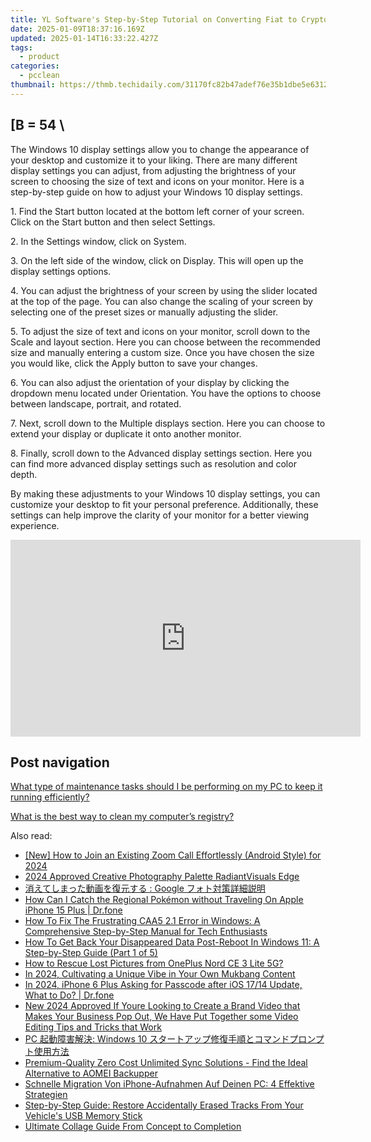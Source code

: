 ```yaml
---
title: YL Software's Step-by-Step Tutorial on Converting Fiat to Crypto Investments
date: 2025-01-09T18:37:16.169Z
updated: 2025-01-14T16:33:22.427Z
tags:
  - product
categories:
  - pcclean
thumbnail: https://thmb.techidaily.com/31170fc82b47adef76e35b1dbe5e6312865cece8cca3cd844fe92c1c213c87ec.jpg
---
```


## \[B = 54 \

The Windows 10 display settings allow you to change the appearance of your desktop and customize it to your liking. There are many different display settings you can adjust, from adjusting the brightness of your screen to choosing the size of text and icons on your monitor. Here is a step-by-step guide on how to adjust your Windows 10 display settings. 

1\. Find the Start button located at the bottom left corner of your screen. Click on the Start button and then select Settings.

2\. In the Settings window, click on System.

3\. On the left side of the window, click on Display. This will open up the display settings options. 

4\. You can adjust the brightness of your screen by using the slider located at the top of the page. You can also change the scaling of your screen by selecting one of the preset sizes or manually adjusting the slider.

5\. To adjust the size of text and icons on your monitor, scroll down to the Scale and layout section. Here you can choose between the recommended size and manually entering a custom size. Once you have chosen the size you would like, click the Apply button to save your changes.

6\. You can also adjust the orientation of your display by clicking the dropdown menu located under Orientation. You have the options to choose between landscape, portrait, and rotated.

7\. Next, scroll down to the Multiple displays section. Here you can choose to extend your display or duplicate it onto another monitor.

8\. Finally, scroll down to the Advanced display settings section. Here you can find more advanced display settings such as resolution and color depth. 

By making these adjustments to your Windows 10 display settings, you can customize your desktop to fit your personal preference. Additionally, these settings can help improve the clarity of your monitor for a better viewing experience.

<!-- affiliate ads begin -->
<iframe width="560" height="315" src="https://www.youtube.com/embed/xIP8ktrmOdg?si=zRnjbGzM6PDx2jCq" title="YouTube video player" frameborder="0" allow="accelerometer; autoplay; clipboard-write; encrypted-media; gyroscope; picture-in-picture; web-share" referrerpolicy="strict-origin-when-cross-origin" allowfullscreen></iframe>
<!-- affiliate ads end -->

## Post navigation

[What type of maintenance tasks should I be performing on my PC to keep it running efficiently?](https://tools.techidaily.com/pcclean/products/)

[What is the best way to clean my computer’s registry?](https://tools.techidaily.com/pcclean/products/)

<ins class="adsbygoogle"
     style="display:block"
     data-ad-format="autorelaxed"
     data-ad-client="ca-pub-7571918770474297"
     data-ad-slot="1223367746"></ins>

<ins class="adsbygoogle"
     style="display:block"
     data-ad-client="ca-pub-7571918770474297"
     data-ad-slot="8358498916"
     data-ad-format="auto"
     data-full-width-responsive="true"></ins>

<span class="atpl-alsoreadstyle">Also read:</span>
<div><ul>
<li><a href="https://article-posts.techidaily.com/new-how-to-join-an-existing-zoom-call-effortlessly-android-style-for-2024/"><u>[New] How to Join an Existing Zoom Call Effortlessly (Android Style) for 2024</u></a></li>
<li><a href="https://article-files.techidaily.com/2024-approved-creative-photography-palette-radiantvisuals-edge/"><u>2024 Approved Creative Photography Palette RadiantVisuals Edge</u></a></li>
<li><a href="https://win-cloud.techidaily.com/1728481318635-google/"><u>消えてしまった動画を復元する : Google フォト対策詳細説明</u></a></li>
<li><a href="https://ios-pokemon-go.techidaily.com/how-can-i-catch-the-regional-pokemon-without-traveling-on-apple-iphone-15-plus-drfone-by-drfone-virtual-ios/"><u>How Can I Catch the Regional Pokémon without Traveling On Apple iPhone 15 Plus | Dr.fone</u></a></li>
<li><a href="https://win-cloud.techidaily.com/how-to-fix-the-frustrating-caa5-21-error-in-windows-a-comprehensive-step-by-step-manual-for-tech-enthusiasts/"><u>How To Fix The Frustrating CAA5 2.1 Error in Windows: A Comprehensive Step-by-Step Manual for Tech Enthusiasts</u></a></li>
<li><a href="https://win-cloud.techidaily.com/how-to-get-back-your-disappeared-data-post-reboot-in-windows-11-a-step-by-step-guide-part-1-of-5/"><u>How To Get Back Your Disappeared Data Post-Reboot In Windows 11: A Step-by-Step Guide (Part 1 of 5)</u></a></li>
<li><a href="https://blog-min.techidaily.com/how-to-rescue-lost-pictures-from-oneplus-nord-ce-3-lite-5g-by-fonelab-android-recover-pictures/"><u>How to Rescue Lost Pictures from OnePlus Nord CE 3 Lite 5G?</u></a></li>
<li><a href="https://youtube-blog.techidaily.com/24-cultivating-a-unique-vibe-in-your-own-mukbang-content/"><u>In 2024, Cultivating a Unique Vibe in Your Own Mukbang Content</u></a></li>
<li><a href="https://iphone-unlock.techidaily.com/in-2024-iphone-6-plus-asking-for-passcode-after-ios-1714-update-what-to-do-drfone-by-drfone-ios/"><u>In 2024, iPhone 6 Plus Asking for Passcode after iOS 17/14 Update, What to Do? | Dr.fone</u></a></li>
<li><a href="https://ai-video-editing.techidaily.com/new-2024-approved-if-youre-looking-to-create-a-brand-video-that-makes-your-business-pop-out-we-have-put-together-some-video-editing-tips-and-tricks-that-wor/"><u>New 2024 Approved If Youre Looking to Create a Brand Video that Makes Your Business Pop Out, We Have Put Together some Video Editing Tips and Tricks that Work</u></a></li>
<li><a href="https://win-cloud.techidaily.com/1728488448074-pc-windows-10/"><u>PC 起動障害解決: Windows 10 スタートアップ修復手順とコマンドプロンプト使用方法</u></a></li>
<li><a href="https://win-cloud.techidaily.com/premium-quality-zero-cost-unlimited-sync-solutions-find-the-ideal-alternative-to-aomei-backupper/"><u>Premium-Quality Zero Cost Unlimited Sync Solutions - Find the Ideal Alternative to AOMEI Backupper</u></a></li>
<li><a href="https://win-cloud.techidaily.com/schnelle-migration-von-iphone-aufnahmen-auf-deinen-pc-4-effektive-strategien/"><u>Schnelle Migration Von iPhone-Aufnahmen Auf Deinen PC: 4 Effektive Strategien</u></a></li>
<li><a href="https://win-cloud.techidaily.com/step-by-step-guide-restore-accidentally-erased-tracks-from-your-vehicles-usb-memory-stick/"><u>Step-by-Step Guide: Restore Accidentally Erased Tracks From Your Vehicle's USB Memory Stick</u></a></li>
<li><a href="https://extra-hints.techidaily.com/ultimate-collage-guide-from-concept-to-completion/"><u>Ultimate Collage Guide From Concept to Completion</u></a></li>
</ul></div>

